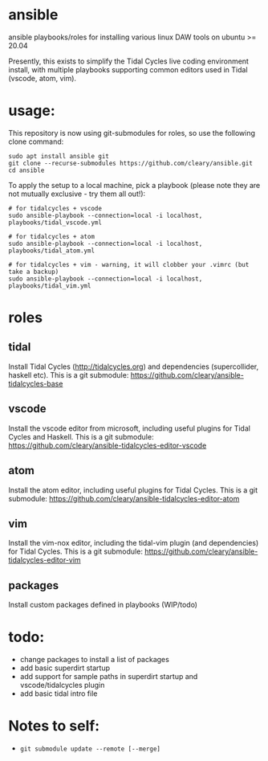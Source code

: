 # ansible
ansible playbooks/roles for installing various linux DAW tools on ubuntu >= 20.04

Presently, this exists to simplify the Tidal Cycles live coding environment install, with multiple playbooks supporting common editors used in Tidal (vscode, atom, vim).

# usage:
This repository is now using git-submodules for roles, so use the following clone command:

```
sudo apt install ansible git
git clone --recurse-submodules https://github.com/cleary/ansible.git
cd ansible
```
To apply the setup to a local machine, pick a playbook (please note they are not mutually exclusive - try them all out!):

```
# for tidalcycles + vscode
sudo ansible-playbook --connection=local -i localhost, playbooks/tidal_vscode.yml

# for tidalcycles + atom
sudo ansible-playbook --connection=local -i localhost, playbooks/tidal_atom.yml

# for tidalcycles + vim - warning, it will clobber your .vimrc (but take a backup)
sudo ansible-playbook --connection=local -i localhost, playbooks/tidal_vim.yml
```

# roles

## tidal
Install Tidal Cycles (http://tidalcycles.org) and dependencies (supercollider, haskell etc).
This is a git submodule: https://github.com/cleary/ansible-tidalcycles-base

## vscode
Install the vscode editor from microsoft, including useful plugins for Tidal Cycles and Haskell.
This is a git submodule: https://github.com/cleary/ansible-tidalcycles-editor-vscode

## atom
Install the atom editor, including useful plugins for Tidal Cycles.
This is a git submodule: https://github.com/cleary/ansible-tidalcycles-editor-atom

## vim
Install the vim-nox editor, including the tidal-vim plugin (and dependencies) for Tidal Cycles.
This is a git submodule: https://github.com/cleary/ansible-tidalcycles-editor-vim

## packages
Install custom packages defined in playbooks (WIP/todo)

# todo:
* change packages to install a list of packages
* add basic superdirt startup
* add support for sample paths in superdirt startup and vscode/tidalcycles plugin
* add basic tidal intro file

# Notes to self:
* `git submodule update --remote [--merge]`
